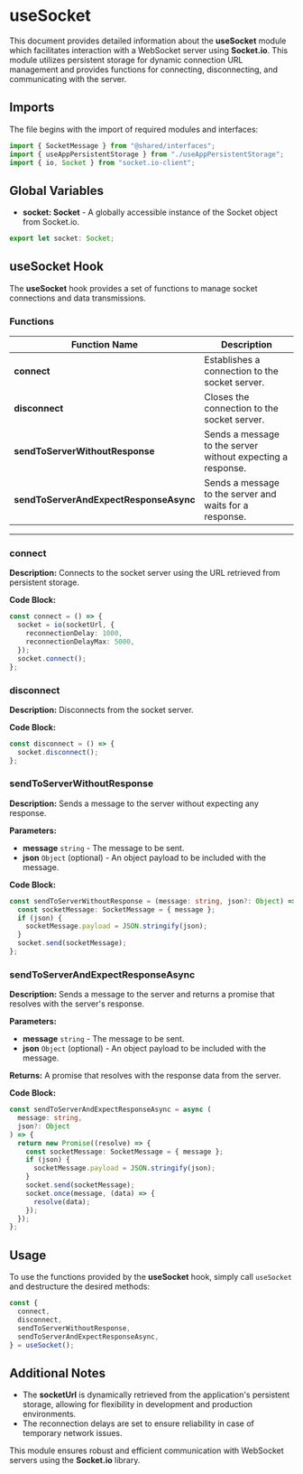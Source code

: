 # useSocket

This document provides detailed information about the **useSocket** module which facilitates interaction with a WebSocket server using **Socket.io**. This module utilizes persistent storage for dynamic connection URL management and provides functions for connecting, disconnecting, and communicating with the server.

## Imports

The file begins with the import of required modules and interfaces:

```typescript
import { SocketMessage } from "@shared/interfaces";
import { useAppPersistentStorage } from "./useAppPersistentStorage";
import { io, Socket } from "socket.io-client";
```

## Global Variables

- **socket: Socket** - A globally accessible instance of the Socket object from Socket.io.

```typescript
export let socket: Socket;
```

## useSocket Hook

The **useSocket** hook provides a set of functions to manage socket connections and data transmissions.

### Functions

| Function Name                          | Description                                                 |
| -------------------------------------- | ----------------------------------------------------------- |
| **connect**                            | Establishes a connection to the socket server.              |
| **disconnect**                         | Closes the connection to the socket server.                 |
| **sendToServerWithoutResponse**        | Sends a message to the server without expecting a response. |
| **sendToServerAndExpectResponseAsync** | Sends a message to the server and waits for a response.     |

---

### connect

**Description:**
Connects to the socket server using the URL retrieved from persistent storage.

**Code Block:**

```typescript
const connect = () => {
  socket = io(socketUrl, {
    reconnectionDelay: 1000,
    reconnectionDelayMax: 5000,
  });
  socket.connect();
};
```

### disconnect

**Description:**
Disconnects from the socket server.

**Code Block:**

```typescript
const disconnect = () => {
  socket.disconnect();
};
```

### sendToServerWithoutResponse

**Description:**
Sends a message to the server without expecting any response.

**Parameters:**

- **message** `string` - The message to be sent.
- **json** `Object` (optional) - An object payload to be included with the message.

**Code Block:**

```typescript
const sendToServerWithoutResponse = (message: string, json?: Object) => {
  const socketMessage: SocketMessage = { message };
  if (json) {
    socketMessage.payload = JSON.stringify(json);
  }
  socket.send(socketMessage);
};
```

### sendToServerAndExpectResponseAsync

**Description:**
Sends a message to the server and returns a promise that resolves with the server's response.

**Parameters:**

- **message** `string` - The message to be sent.
- **json** `Object` (optional) - An object payload to be included with the message.

**Returns:**
A promise that resolves with the response data from the server.

**Code Block:**

```typescript
const sendToServerAndExpectResponseAsync = async (
  message: string,
  json?: Object
) => {
  return new Promise((resolve) => {
    const socketMessage: SocketMessage = { message };
    if (json) {
      socketMessage.payload = JSON.stringify(json);
    }
    socket.send(socketMessage);
    socket.once(message, (data) => {
      resolve(data);
    });
  });
};
```

## Usage

To use the functions provided by the **useSocket** hook, simply call `useSocket` and destructure the desired methods:

```typescript
const {
  connect,
  disconnect,
  sendToServerWithoutResponse,
  sendToServerAndExpectResponseAsync,
} = useSocket();
```

## Additional Notes

- The **socketUrl** is dynamically retrieved from the application's persistent storage, allowing for flexibility in development and production environments.
- The reconnection delays are set to ensure reliability in case of temporary network issues.

This module ensures robust and efficient communication with WebSocket servers using the **Socket.io** library.
